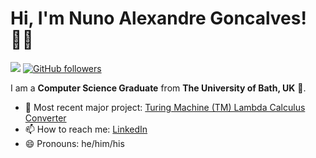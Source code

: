 # Hi, I'm Nuno Alexandre Goncalves! 👋🏿

![](https://komarev.com/ghpvc/?username=NunoAGoncalves) [![GitHub followers](https://img.shields.io/github/followers/n-alex-goncalves?style=social)](https://www.github.com/n-goncalves1)

I am a **Computer Science Graduate** from **The University of Bath, UK** 🛀. 

- 🌱 Most recent major project: [Turing Machine (TM) Lambda Calculus Converter](https://github.com/n-alex-goncalves/Turing-Machine-Lambda-Calculus-Converter)
- 📫 How to reach me: [LinkedIn](https://www.linkedin.com/in/n-alexandre-goncalves/)
- 😄 Pronouns: he/him/his


